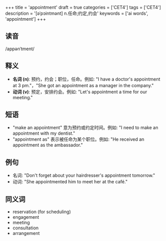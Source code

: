 +++
title = 'appointment'
draft = true
categories = ['CET4']
tags = ['CET4']
description = '[əˈpɔintmənt] n.任命;约定,约会'
keywords = ['ai words', 'appointment']
+++

## 读音
/appənˈtment/

## 释义
- **名词 (n)**: 预约，约会；职位，任命。例如: "I have a doctor's appointment at 3 pm."，"She got an appointment as a manager in the company."
- **动词 (v)**: 预定，安排约会。例如: "Let's appointment a time for our meeting."

## 短语
- "make an appointment" 意为预约或约定时间。例如: "I need to make an appointment with my dentist."
- "appointment as" 表示被任命为某个职位。例如: "He received an appointment as the ambassador."

## 例句
- 名词: "Don't forget about your hairdresser's appointment tomorrow."
- 动词: "She appointmented him to meet her at the café."

## 同义词
- reservation (for scheduling)
- engagement
- meeting
- consultation
- arrangement
